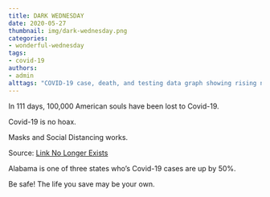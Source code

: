 ```yaml
---
title: DARK WEDNESDAY
date: 2020-05-27
thumbnail: img/dark-wednesday.png
categories:
- wonderful-wednesday
tags:
- covid-19
authors:
- admin
alttags: "COVID-19 case, death, and testing data graph showing rising numbers from March to May, reflecting a serious public health ..."
---
```

In 111 days, 100,000 American souls have been lost to Covid-19.

Covid-19 is no hoax.

Masks and Social Distancing works.

Source: [Link No Longer Exists](https://www.usatoday.com/story/news/health/coronavirus-updates-100-000-deaths-cdc-surface-spread-brazil/5263058002/)

Alabama is one of three states who’s Covid-19 cases are up by 50%.

Be safe! The life you save may be your own.
